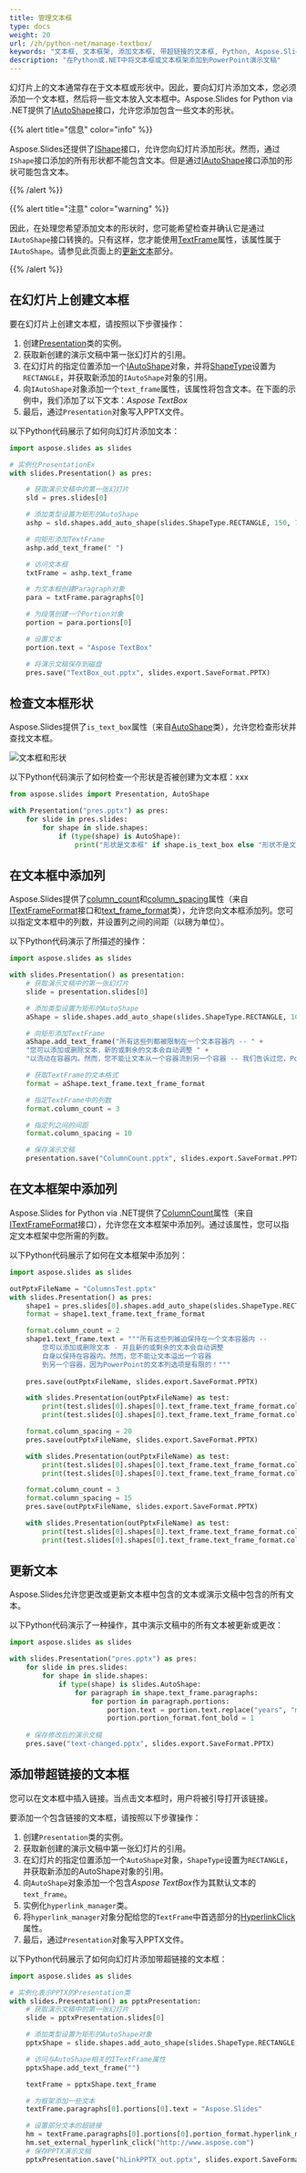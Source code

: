 ```yaml
---
title: 管理文本框
type: docs
weight: 20
url: /zh/python-net/manage-textbox/
keywords: "文本框, 文本框架, 添加文本框, 带超链接的文本框, Python, Aspose.Slides for Python via .NET"
description: "在Python或.NET中将文本框或文本框架添加到PowerPoint演示文稿"
---
```


幻灯片上的文本通常存在于文本框或形状中。因此，要向幻灯片添加文本，您必须添加一个文本框，然后将一些文本放入文本框中。Aspose.Slides for Python via .NET提供了[IAutoShape](https://reference.aspose.com/slides/python-net/aspose.slides/iautoshape/)接口，允许您添加包含一些文本的形状。

{{% alert title="信息" color="info" %}}

Aspose.Slides还提供了[IShape](https://reference.aspose.com/slides/python-net/aspose.slides/ishape/)接口，允许您向幻灯片添加形状。然而，通过`IShape`接口添加的所有形状都不能包含文本。但是通过[IAutoShape](https://reference.aspose.com/slides/python-net/aspose.slides/iautoshape/)接口添加的形状可能包含文本。

{{% /alert %}}

{{% alert title="注意" color="warning" %}} 

因此，在处理您希望添加文本的形状时，您可能希望检查并确认它是通过`IAutoShape`接口转换的。只有这样，您才能使用[TextFrame](https://reference.aspose.com/slides/python-net/aspose.slides/iautoshape/)属性，该属性属于`IAutoShape`。请参见此页面上的[更新文本](https://docs.aspose.com/slides/python-net/manage-textbox/#update-text)部分。

{{% /alert %}}

## **在幻灯片上创建文本框**

要在幻灯片上创建文本框，请按照以下步骤操作：

1. 创建[Presentation](https://reference.aspose.com/slides/python-net/aspose.slides/presentation/)类的实例。
2. 获取新创建的演示文稿中第一张幻灯片的引用。
3. 在幻灯片的指定位置添加一个[IAutoShape](https://reference.aspose.com/slides/python-net/aspose.slides/iautoshape/)对象，并将[ShapeType](https://reference.aspose.com/slides/python-net/aspose.slides/igeometryshape/)设置为`RECTANGLE`，并获取新添加的`IAutoShape`对象的引用。
4. 向`IAutoShape`对象添加一个`text_frame`属性，该属性将包含文本。在下面的示例中，我们添加了以下文本：*Aspose TextBox*
5. 最后，通过`Presentation`对象写入PPTX文件。

以下Python代码展示了如何向幻灯片添加文本：

```py
import aspose.slides as slides

# 实例化PresentationEx
with slides.Presentation() as pres:

    # 获取演示文稿中的第一张幻灯片
    sld = pres.slides[0]

    # 添加类型设置为矩形的AutoShape
    ashp = sld.shapes.add_auto_shape(slides.ShapeType.RECTANGLE, 150, 75, 150, 50)

    # 向矩形添加TextFrame
    ashp.add_text_frame(" ")

    # 访问文本框
    txtFrame = ashp.text_frame

    # 为文本框创建Paragraph对象
    para = txtFrame.paragraphs[0]

    # 为段落创建一个Portion对象
    portion = para.portions[0]

    # 设置文本
    portion.text = "Aspose TextBox"

    # 将演示文稿保存到磁盘
    pres.save("TextBox_out.pptx", slides.export.SaveFormat.PPTX)
```

## **检查文本框形状**

Aspose.Slides提供了`is_text_box`属性（来自[AutoShape](https://reference.aspose.com/slides/python-net/aspose.slides/autoshape/)类），允许您检查形状并查找文本框。

![文本框和形状](istextbox.png)

以下Python代码演示了如何检查一个形状是否被创建为文本框：xxx

```python
from aspose.slides import Presentation, AutoShape

with Presentation("pres.pptx") as pres:
    for slide in pres.slides:
        for shape in slide.shapes:
            if (type(shape) is AutoShape):
                print("形状是文本框" if shape.is_text_box else "形状不是文本框")
```

## **在文本框中添加列**

Aspose.Slides提供了[column_count](https://reference.aspose.com/slides/python-net/aspose.slides/itextframeformat/)和[column_spacing](https://reference.aspose.com/slides/python-net/aspose.slides/textframeformat/)属性（来自[ITextFrameFormat](https://reference.aspose.com/slides/python-net/aspose.slides/itextframeformat/)接口和[text_frame_format](https://reference.aspose.com/slides/python-net/aspose.slides/textframeformat/)类），允许您向文本框添加列。您可以指定文本框中的列数，并设置列之间的间距（以磅为单位）。

以下Python代码演示了所描述的操作：

```py
import aspose.slides as slides

with slides.Presentation() as presentation:
	# 获取演示文稿中的第一张幻灯片
	slide = presentation.slides[0]

	# 添加类型设置为矩形的AutoShape
	aShape = slide.shapes.add_auto_shape(slides.ShapeType.RECTANGLE, 100, 100, 300, 300)

	# 向矩形添加TextFrame
	aShape.add_text_frame("所有这些列都被限制在一个文本容器内 -- " +
	"您可以添加或删除文本，新的或剩余的文本会自动调整 " +
	"以流动在容器内。然而，您不能让文本从一个容器流到另一个容器 -- 我们告诉过您，PowerPoint的文本列选项是有限的！")

	# 获取TextFrame的文本格式
	format = aShape.text_frame.text_frame_format

	# 指定TextFrame中的列数
	format.column_count = 3

	# 指定列之间的间距
	format.column_spacing = 10

	# 保存演示文稿
	presentation.save("ColumnCount.pptx", slides.export.SaveFormat.PPTX)
```

## **在文本框架中添加列**
Aspose.Slides for Python via .NET提供了[ColumnCount](https://reference.aspose.com/slides/python-net/aspose.slides/itextframeformat/)属性（来自[ITextFrameFormat](https://reference.aspose.com/slides/python-net/aspose.slides/itextframeformat/)接口），允许您在文本框架中添加列。通过该属性，您可以指定文本框架中您所需的列数。

以下Python代码展示了如何在文本框架中添加列：

```py
import aspose.slides as slides

outPptxFileName = "ColumnsTest.pptx"
with slides.Presentation() as pres:
    shape1 = pres.slides[0].shapes.add_auto_shape(slides.ShapeType.RECTANGLE, 100, 100, 300, 300)
    format = shape1.text_frame.text_frame_format

    format.column_count = 2
    shape1.text_frame.text = """所有这些列被迫保持在一个文本容器内 -- 
        您可以添加或删除文本 - 并且新的或剩余的文本会自动调整 
        自身以保持在容器内。然而，您不能让文本溢出一个容器 
        到另一个容器，因为PowerPoint的文本列选项是有限的！"""
    
    pres.save(outPptxFileName, slides.export.SaveFormat.PPTX)

    with slides.Presentation(outPptxFileName) as test:
        print(test.slides[0].shapes[0].text_frame.text_frame_format.column_count)
        print(test.slides[0].shapes[0].text_frame.text_frame_format.column_spacing)

    format.column_spacing = 20
    pres.save(outPptxFileName, slides.export.SaveFormat.PPTX)

    with slides.Presentation(outPptxFileName) as test:
        print(test.slides[0].shapes[0].text_frame.text_frame_format.column_count)
        print(test.slides[0].shapes[0].text_frame.text_frame_format.column_spacing)

    format.column_count = 3
    format.column_spacing = 15
    pres.save(outPptxFileName, slides.export.SaveFormat.PPTX)

    with slides.Presentation(outPptxFileName) as test:
        print(test.slides[0].shapes[0].text_frame.text_frame_format.column_count)
        print(test.slides[0].shapes[0].text_frame.text_frame_format.column_spacing)
```

## **更新文本**

Aspose.Slides允许您更改或更新文本框中包含的文本或演示文稿中包含的所有文本。

以下Python代码演示了一种操作，其中演示文稿中的所有文本被更新或更改：

```py
import aspose.slides as slides

with slides.Presentation("pres.pptx") as pres:
    for slide in pres.slides:
        for shape in slide.shapes:
            if type(shape) is slides.AutoShape:
                for paragraph in shape.text_frame.paragraphs:
                    for portion in paragraph.portions:
                        portion.text = portion.text.replace("years", "months")
                        portion.portion_format.font_bold = 1
  
    # 保存修改后的演示文稿
    pres.save("text-changed.pptx", slides.export.SaveFormat.PPTX)
```

## **添加带超链接的文本框** 

您可以在文本框中插入链接。当点击文本框时，用户将被引导打开该链接。

要添加一个包含链接的文本框，请按照以下步骤操作：

1. 创建`Presentation`类的实例。
2. 获取新创建的演示文稿中第一张幻灯片的引用。
3. 在幻灯片的指定位置添加一个`AutoShape`对象，`ShapeType`设置为`RECTANGLE`，并获取新添加的AutoShape对象的引用。
4. 向`AutoShape`对象添加一个包含*Aspose TextBox*作为其默认文本的`text_frame`。
5. 实例化`hyperlink_manager`类。
6. 将`hyperlink_manager`对象分配给您的`TextFrame`中首选部分的[HyperlinkClick](https://reference.aspose.com/slides/python-net/aspose.slides/shape/)属性。
7. 最后，通过`Presentation`对象写入PPTX文件。

以下Python代码展示了如何向幻灯片添加带超链接的文本框：

```py
import aspose.slides as slides

# 实例化表示PPTX的Presentation类
with slides.Presentation() as pptxPresentation:
    # 获取演示文稿中的第一张幻灯片
    slide = pptxPresentation.slides[0]

    # 添加类型设置为矩形的AutoShape对象
    pptxShape = slide.shapes.add_auto_shape(slides.ShapeType.RECTANGLE, 150, 150, 150, 50)

    # 访问与AutoShape相关的ITextFrame属性
    pptxShape.add_text_frame("")

    textFrame = pptxShape.text_frame

    # 为框架添加一些文本
    textFrame.paragraphs[0].portions[0].text = "Aspose.Slides"

    # 设置部分文本的超链接
    hm = textFrame.paragraphs[0].portions[0].portion_format.hyperlink_manager
    hm.set_external_hyperlink_click("http://www.aspose.com")
    # 保存PPTX演示文稿
    pptxPresentation.save("hLinkPPTX_out.pptx", slides.export.SaveFormat.PPTX)
```